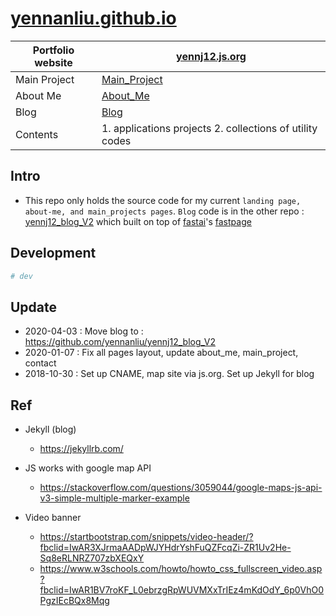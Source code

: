 <h1 align="left"><a href="https://yennj12.js.org/">yennanliu.github.io</a></h1>


Portfolio website | [yennj12.js.org](https://yennj12.js.org/) 
------------ | -------------
Main Project |  [Main_Project](https://yennj12.js.org/main_project.html)
About Me     |  [About_Me](https://yennj12.js.org/about_me.html)
Blog     |  [Blog](https://yennj12.js.org/yennj12_blog_V2/)
Contents  | 1. applications projects  2. collections of utility codes

## Intro
- This repo only holds the source code for my current `landing page, about-me, and main_projects pages`. `Blog` code is in the other repo : [yennj12_blog_V2](https://github.com/yennanliu/yennj12_blog_V2) which built on top of [fastai](https://github.com/fastai)'s [fastpage](https://github.com/fastai/fastpages)

## Development 
```bash
# dev 
```

## Update 
- 2020-04-03 : Move blog to : https://github.com/yennanliu/yennj12_blog_V2
- 2020-01-07 : Fix all pages layout, update about_me, main_project, contact
- 2018-10-30 : Set up CNAME, map site via js.org. Set up Jekyll for blog


## Ref 
- Jekyll (blog)
	- https://jekyllrb.com/

- JS works with google map API
	- https://stackoverflow.com/questions/3059044/google-maps-js-api-v3-simple-multiple-marker-example

- Video banner
	- https://startbootstrap.com/snippets/video-header/?fbclid=IwAR3XJrmaAADpWJYHdrYshFuQZFcqZi-ZR1Uv2He-Sq8eRLNRZ707zbXEQxY
	- https://www.w3schools.com/howto/howto_css_fullscreen_video.asp?fbclid=IwAR1BV7roKF_L0ebrzgRpWUVMXxTrIEz4mKdOdY_6p0VhO0PgzIEcBQx8Mqg

